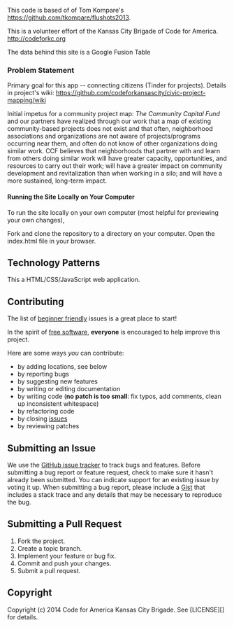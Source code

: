 This code is based of of Tom Kompare's https://github.com/tkompare/flushots2013.  

This is a volunteer effort of the Kansas City Brigade of Code for America. http://codeforkc.org

The data behind this site is a Google Fusion Table 

### Problem Statement

Primary goal for this app -- connecting citizens (Tinder for projects).
Details in project's wiki: https://github.com/codeforkansascity/civic-project-mapping/wiki

Initial impetus for a community project map: *The Community Capital Fund* and our partners have realized through our 
work that a map of existing community-based projects does not exist and that often, neighborhood associations 
and organizations are not aware of projects/programs occurring near them, and often do not know of other 
organizations doing similar work. CCF believes that neighborhoods that partner with and learn from others 
doing similar work will have greater capacity, opportunities, and resources to carry out their work; will have a 
greater impact on community development and revitalization than when working in a silo; and will have a more 
sustained, long-term impact.



#### Running the Site Locally on Your Computer
To run the site locally on your own computer (most helpful for previewing your own changes), 

Fork and clone the repository to a directory on your computer.
Open the index.html file in your browser.

## Technology Patterns
This a HTML/CSS/JavaScript web application.

## <a name="contributing"></a>Contributing

The list of [beginner friendly](https://github.com/codeforkansascity/flushots2013/issues?labels=beginner+friendly&page=1&state=open) issues is a great place to start!

In the spirit of [free software][free-sw], **everyone** is encouraged to help
improve this project.

[free-sw]: http://www.fsf.org/licensing/essays/free-sw.html

Here are some ways *you* can contribute:

* by adding locations, see below
* by reporting bugs
* by suggesting new features
* by writing or editing documentation
* by writing code (**no patch is too small**: fix typos, add comments, clean up
  inconsistent whitespace)
* by refactoring code
* by closing [issues][]
* by reviewing patches

[issues]: https://github.com/codeforkansascity/flushots2013/issues

## <a name="issues"></a>Submitting an Issue
We use the [GitHub issue tracker][issues] to track bugs and features. Before
submitting a bug report or feature request, check to make sure it hasn't
already been submitted. You can indicate support for an existing issue by
voting it up. When submitting a bug report, please include a [Gist][] that
includes a stack trace and any details that may be necessary to reproduce the
bug.

[gist]: https://gist.github.com/

## <a name="pulls"></a>Submitting a Pull Request
1. Fork the project.
2. Create a topic branch.
3. Implement your feature or bug fix.
4. Commit and push your changes.
5. Submit a pull request.

## <a name="copyright"></a>Copyright
Copyright (c) 2014 Code for America Kansas City Brigade. See [LICENSE][] for details.


